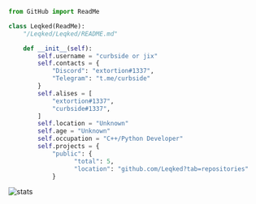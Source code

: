 ```py
from GitHub import ReadMe

class Leqked(ReadMe):
    "/Leqked/Leqked/README.md"

    def __init__(self):
        self.username = "curbside or jix"
        self.contacts = {
            "Discord": "extortion#1337",
            "Telegram": "t.me/curbside"
        }
        self.alises = [
            "extortion#1337",
            "curbside#1337",
        ]
        self.location = "Unknown"
        self.age = "Unknown"
        self.occupation = "C++/Python Developer"
        self.projects = {
            "public": {
                  "total": 5,
                  "location": "github.com/Leqked?tab=repositories"
            }
```
![stats](https://github-readme-stats.vercel.app/api/?username=Leqked&title_color=4F8CC9&text_color=9f9f9f&show_icons=true&bg_color=00000000&hide_border=true&icon_color=4F8CC9&hide_title=true&count_private=true&include_all_commits=true)
